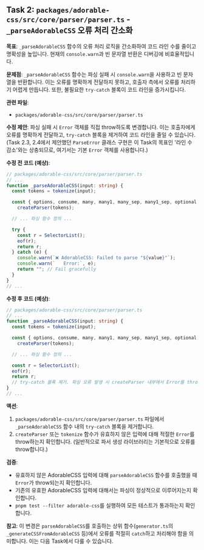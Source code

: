## Task 2: `packages/adorable-css/src/core/parser/parser.ts` - `_parseAdorableCSS` 오류 처리 간소화

**목표**: `_parseAdorableCSS` 함수의 오류 처리 로직을 간소화하여 코드 라인 수를 줄이고 명확성을 높입니다. 현재의 `console.warn`과 빈 문자열 반환은 디버깅에 비효율적입니다.

**문제점**:
`_parseAdorableCSS` 함수는 파싱 실패 시 `console.warn`을 사용하고 빈 문자열을 반환합니다. 이는 오류를 명확하게 전달하지 못하고, 호출자 측에서 오류를 처리하기 어렵게 만듭니다. 또한, 불필요한 `try-catch` 블록이 코드 라인을 증가시킵니다.

**관련 파일**:
*   `packages/adorable-css/src/core/parser/parser.ts`

**수정 제안**:
파싱 실패 시 `Error` 객체를 직접 throw하도록 변경합니다. 이는 호출자에게 오류를 명확하게 전달하고, `try-catch` 블록을 제거하여 코드 라인을 줄일 수 있습니다. (Task 2.3, 2.4에서 제안했던 `ParseError` 클래스 구현은 이 Task의 목표인 '라인 수 감소'와는 상충되므로, 여기서는 기본 `Error` 객체를 사용합니다.)

**수정 전 코드 (예상)**:
```typescript
// packages/adorable-css/src/core/parser/parser.ts
// ...
function _parseAdorableCSS(input: string) {
  const tokens = tokenize(input);

  const { options, consume, many, many1, many_sep, many1_sep, optional, eof } =
    createParser(tokens);

  // ... 파싱 함수 정의 ...

  try {
    const r = SelectorList();
    eof(r);
    return r;
  } catch (e) {
    console.warn(`❌ AdorableCSS: Failed to parse "${value}"`);
    console.warn(`   Error:`, e);
    return ""; // Fail gracefully
  }
}
// ...
```

**수정 후 코드 (예상)**:
```typescript
// packages/adorable-css/src/core/parser/parser.ts
// ...
function _parseAdorableCSS(input: string) {
  const tokens = tokenize(input);

  const { options, consume, many, many1, many_sep, many1_sep, optional, eof } =
    createParser(tokens);

  // ... 파싱 함수 정의 ...

  const r = SelectorList();
  eof(r);
  return r;
  // try-catch 블록 제거. 파싱 오류 발생 시 createParser 내부에서 Error를 throw하도록 함.
}
// ...
```

**액션**:
1.  `packages/adorable-css/src/core/parser/parser.ts` 파일에서 `_parseAdorableCSS` 함수 내의 `try-catch` 블록을 제거합니다.
2.  `createParser` 또는 `tokenize` 함수가 유효하지 않은 입력에 대해 적절한 `Error`를 throw하는지 확인합니다. (일반적으로 파서 생성 라이브러리는 기본적으로 오류를 throw합니다.)

**검증**:
*   유효하지 않은 AdorableCSS 입력에 대해 `parseAdorableCSS` 함수를 호출했을 때 `Error`가 throw되는지 확인합니다.
*   기존의 유효한 AdorableCSS 입력에 대해서는 파싱이 정상적으로 이루어지는지 확인합니다.
*   `pnpm test --filter adorable-css`를 실행하여 모든 테스트가 통과하는지 확인합니다.

**참고**:
이 변경은 `parseAdorableCSS`를 호출하는 상위 함수(`generator.ts`의 `_generateCSSFromAdorableCSS` 등)에서 오류를 적절히 `catch`하고 처리해야 함을 의미합니다. 이는 다음 Task에서 다룰 수 있습니다.
